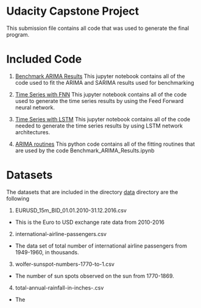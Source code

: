 # Udacity Capstone Project

This submission file contains all code that was used to generate the final program.


# Included Code
1. [Benchmark ARIMA Results](Benchmark_ARIMA_Results.ipynb)
This jupyter notebook contains all of the code used to fit the ARIMA and SARIMA results
used for benchmarking 

2. [Time Series with FNN](Time_Series_with_FNN.ipynb)
This jupyter notebook contains all of the code used to generate the time series
results by using the Feed Forward neural network.

3. [Time Series with LSTM](Time_Series_with_LSTM.ipynb)
This jupyter notebook contains all of the code needed to generate the time series results
by using LSTM network architectures.

4. [ARIMA routines](ARIMA_routines.py)
This python code contains all of the fitting routines that are used by
the code Benchmark_ARIMA_Results.ipynb

# Datasets
The datasets that are included in the directory [data](/data) directory are the following
1. EURUSD_15m_BID_01.01.2010-31.12.2016.csv  
* This is the Euro to USD exchange rate data from 2010-2016  

2. international-airline-passengers.csv  
* The data set of total number of international airline passengers from 1949-1960,
in thousands.  

3. wolfer-sunspot-numbers-1770-to-1.csv  
* The number of sun spots observed on the sun from 1770-1869.

4. total-annual-rainfall-in-inches-.csv  
* The 
